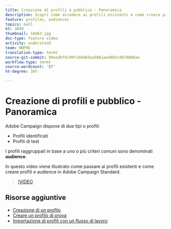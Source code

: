 ```yaml
---
title: Creazione di profili e pubblico - Panoramica
description: Scopri come accedere ai profili esistenti e come creare profili e tipi di pubblico in Adobe Campaign Standard.
feature: profiles, audiences
topics: null
kt: 3899
thumbnail: 18463.jpg
doc-type: feature video
activity: understand
team: WWFRE
translation-type: tm+mt
source-git-commit: 99eedbf8c99fc6040dea5061ae4883cd6f0808ae
workflow-type: tm+mt
source-wordcount: '87'
ht-degree: 36%

---
```



# Creazione di profili e pubblico - Panoramica

 Adobe Campaign dispone di due tipi o profili:

* Profili identificati
* Profili di test

I profili raggruppati in base a uno o più criteri comuni sono denominati **audience**.

In questo video viene illustrato come passare ai profili esistenti e come creare profili e audience in  Adobe Campaign Standard.

>[!VIDEO](https://video.tv.adobe.com/v/18463/?quality=12)

## Risorse aggiuntive

* [Creazione di un profilo](/help/profiles-and-audiences/creating-a-profile.md)
* [Creare un profilo di prova](/help/profiles-and-audiences/test-profiles.md)
* [Importazione di profili con un flusso di lavoro](/help/managing-processes-and-data/importing-profiles.md)
